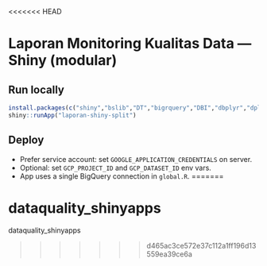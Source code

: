 <<<<<<< HEAD
# Laporan Monitoring Kualitas Data — Shiny (modular)

## Run locally
```r
install.packages(c("shiny","bslib","DT","bigrquery","DBI","dbplyr","dplyr","stringr","lubridate","tidyr","purrr","readr","ggplot2","tibble"))
shiny::runApp("laporan-shiny-split")
```

## Deploy
- Prefer service account: set `GOOGLE_APPLICATION_CREDENTIALS` on server.
- Optional: set `GCP_PROJECT_ID` and `GCP_DATASET_ID` env vars.
- App uses a single BigQuery connection in `global.R`.
=======
# dataquality_shinyapps
dataquality_shinyapps
>>>>>>> d465ac3ce572e37c112a1ff196d13559ea39ce6a
